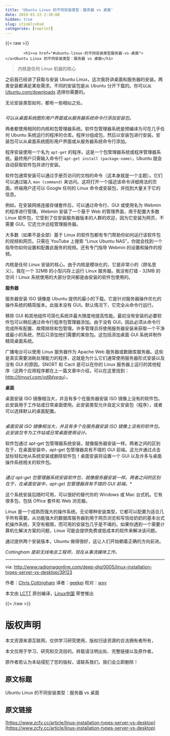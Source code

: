 ```yaml
---
title: 'Ubuntu Linux 的不同安装类型：服务器 vs 桌面' 
date: 2019-01-22 2:30:08
hidden: true
slug: itjnmlcvbxd
categories: [reprint]
---
```


{{< raw >}}

            <h1><a href="#ubuntu-linux-的不同安装类型服务器-vs-桌面"></a>Ubuntu Linux 的不同安装类型：服务器 vs 桌面</h1>
<blockquote>
<p>内核是任何 Linux 机器的核心</p>
</blockquote>
<p>之前我已经讲了获取与安装 Ubuntu Linux，这次我将讲桌面和服务器的安装。两类安装都满足某些需求。不同的安装包是从 Ubuntu 分开下载的。你可以从 <a href="https://www.ubuntu.com/download">Ubuntu.com/downloads</a> 选择你需要的。</p>
<p>无论安装类型如何，都有一些相似之处。</p>
<p><a href="https://camo.githubusercontent.com/ce1d2bb849e5612e69bda528177d48a66e8885a3/687474703a2f2f7777772e726164696f6d61676f6e6c696e652e636f6d2f506f7274616c732f302f726164696f2d6d616e6167696e672d746563682d5562756e74755f312e6a7067"><img src="" alt=""></a></p>
<p><em>可以从桌面系统图形用户界面或从服务器系统命令行添加安装包。</em></p>
<p>两者都使用相同的内核和包管理器系统。软件包管理器系统是预编译为可在几乎任何 Ubuntu 系统运行的程序的仓库。程序分组成包，然后以安装包进行安装。安装包可以从桌面系统图形用户界面或从服务器系统命令行添加。</p>
<p>程序安装使用一个名为 <code>apt-get</code> 的程序。这是一个包管理器系统或程序管理器系统。最终用户只需输入命令行 <code>apt-get install (package-name)</code>，Ubuntu 就会自动获取软件包并进行安装。</p>
<p>软件包通常安装可以通过手册页访问的文档的命令（这本身就是一个主题）。它们可以通过输入 <code>man (command)</code> 来访问。这将打开一个描述该命令详细用法的页面。终端用户还可以 Google 任何的 Linux 命令或安装包，并找到大量关于它的信息。</p>
<p>例如，在安装网络连接存储套件后，可以通过命令行、GUI 或使用名为 Webmin 的程序进行管理。Webmin 安装了一个基于 Web 的管理界面，用于配置大多数 Linux 软件包，它受到了仅安装服务器版本的人群的欢迎，因为它安装为网页，不需要 GUI。它还允许远程管理服务器。</p>
<p>大多数（如果不是全部）基于 Linux 的软件包都有专门帮助你如何运行该软件包的视频和网页。只需在 YouTube 上搜索 “Linux Ubuntu NAS”，你就会找到一个指导你如何设置和配置此服务的视频。还有专门指导 Webmin 的设置和操作的视频。</p>
<p>内核是任何 Linux 安装的核心。由于内核是模块化的，它是非常小的（顾名思义）。我在一个 32MB 的小型闪存上运行 Linux 服务器。我没有打错 - 32MB 的空间！Linux 系统使用的大部分空间都是由安装的软件包使用的。</p>
<p><strong>服务器</strong></p>
<p>服务器安装 ISO 镜像是 Ubuntu 提供的最小的下载。它是针对服务器操作优化的操作系统的精简版本。此版本没有 GUI。默认情况下，它完全从命令行运行。</p>
<p>移除 GUI 和其他组件可简化系统并最大限度地提高性能。最初没有安装的必要软件包可以稍后通过命令行程序包管理器添加。由于没有 GUI，因此必须从命令行完成所有配置、故障排除和包管理。许多管理员将使用服务器安装来获取一个干净或最小的系统，然后只添加他们需要的某些包。这包括添加桌面 GUI 系统并制作精简桌面系统。</p>
<p>广播电台可以使用 Linux 服务器作为 Apache Web 服务器或数据库服务器。这些是真实需要消耗处理能力的程序，这就是为什么它们通常使用服务器形式安装以及没有 GUI 的原因。SNORT 和 Cacti 是可以在你的 Linux 服务器上运行的其他程序（这两个应用程序都在上一篇文章中介绍，可以在这里找到：<a href="http://tinyurl.com/yd8dyegu"><em>http://tinyurl.com/yd8dyegu</em></a>）。</p>
<p><strong>桌面</strong></p>
<p>桌面安装 ISO 镜像相当大，并且有多个在服务器安装 ISO 镜像上没有的软件包。此安装用于工作站或日常桌面使用。此安装类型允许自定义安装包（程序），或者可以选择默认的桌面配置。</p>
<p><a href="https://camo.githubusercontent.com/8afceab8afffe6f23fd53e3d8f4d74309e0e9bc1/687474703a2f2f7777772e726164696f6d61676f6e6c696e652e636f6d2f506f7274616c732f302f726164696f2d6d616e6167696e672d746563682d5562756e74755f322e6a7067"><img src="" alt=""></a></p>
<p><em>桌面安装 ISO 镜像相当大，并且有多个在服务器安装 ISO 镜像上没有的软件包。此安装包专为工作站或日常桌面使用设计。</em></p>
<p>软件包通过 apt-get 包管理器系统安装，就像服务器安装一样。两者之间的区别在于，在桌面安装中，apt-get 包管理器具有不错的 GUI 前端。这允许通过点击鼠标轻松地从系统安装或删除软件包！桌面安装将设置一个 GUI 以及许多与桌面操作系统相关的软件包。</p>
<p><a href="https://camo.githubusercontent.com/537c61daced7c2c7e49b912916bfa3218203248f/687474703a2f2f7777772e726164696f6d61676f6e6c696e652e636f6d2f506f7274616c732f302f726164696f2d6d616e6167696e672d746563682d5562756e74755f332e6a7067"><img src="" alt=""></a></p>
<p><em>通过 apt-get 包管理器系统安装软件包，就像服务器安装一样。两者之间的区别在于，在桌面安装中，apt-get 包管理器具有不错的 GUI 前端。</em>*</p>
<p>这个系统安装后随时可用，可以很好的替代你的 Windows 或 Mac 台式机。它有很多包，包括 Office 套件和 Web 浏览器。</p>
<p>Linux 是一个成熟而强大的操作系统。无论哪种安装类型，它都可以配置为适合几乎所有需要。从功能强大的数据库服务器到用于网页浏览和写信给奶奶的基本台式机操作系统，天空有极限，而可用的安装包几乎是不竭的。如果你遇到一个需要计算机化解决方案的问题，Linux 可能会提供免费或低成本的软件来解决该问题。</p>
<p>通过提供两个安装版本，Ubuntu 做得很好，这让人们开始朝着正确的方向前进。</p>
<p><em>Cottingham 是前无线电总工程师，现在从事流媒体工作。</em></p>
<hr>
<p>via: <a href="http://www.radiomagonline.com/deep-dig/0005/linux-installation-types-server-vs-desktop/39123">http://www.radiomagonline.com/deep-dig/0005/linux-installation-types-server-vs-desktop/39123</a></p>
<p>作者：<a href="http://www.radiomagonline.com/author/chris-cottingham">Chris Cottingham</a> 译者：<a href="https://github.com/geekpi">geekpi</a> 校对：<a href="https://github.com/wxy">wxy</a></p>
<p>本文由 <a href="https://github.com/LCTT/TranslateProject">LCTT</a> 原创编译，<a href="https://linux.cn/">Linux中国</a> 荣誉推出</p>

          
{{< /raw >}}

# 版权声明
本文资源来源互联网，仅供学习研究使用，版权归该资源的合法拥有者所有，

本文仅用于学习、研究和交流目的。转载请注明出处、完整链接以及原作者。

原作者若认为本站侵犯了您的版权，请联系我们，我们会立即删除！

## 原文标题
Ubuntu Linux 的不同安装类型：服务器 vs 桌面

## 原文链接
[https://www.zcfy.cc/article/linux-installation-types-server-vs-desktop](https://www.zcfy.cc/article/linux-installation-types-server-vs-desktop)

